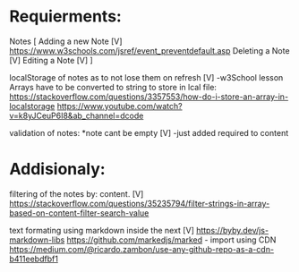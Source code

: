 # Requierments:
Notes [
    Adding a new Note [V]
    https://www.w3schools.com/jsref/event_preventdefault.asp
    Deleting a Note [V]
    Editing a Note [V]
]

localStorage of notes as to not lose them on refresh [V] -w3School lesson
Arrays have to be converted to string to store in lcal file: 
https://stackoverflow.com/questions/3357553/how-do-i-store-an-array-in-localstorage 
https://www.youtube.com/watch?v=k8yJCeuP6I8&ab_channel=dcode

validation of notes: *note cant be empty [V] -just added required to content

# Addisionaly:
filtering of the notes by: content. [V] 
https://stackoverflow.com/questions/35235794/filter-strings-in-array-based-on-content-filter-search-value

text formating using markdown inside the next [V]
https://byby.dev/js-markdown-libs
https://github.com/markedjs/marked - import using CDN
https://medium.com/@ricardo.zambon/use-any-github-repo-as-a-cdn-b411eebdfbf1
